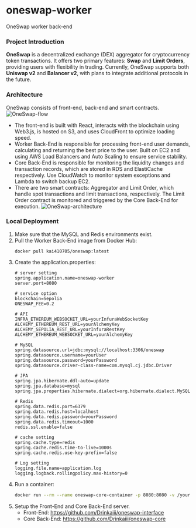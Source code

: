 # oneswap-worker
OneSwap worker back-end
### Project Introduction
**OneSwap** is a decentralized exchange (DEX) aggregator for cryptocurrency token transactions. It offers two primary features: **Swap** and **Limit Orders**, providing users with flexibility in trading. Currently, OneSwap supports both **Uniswap v2** and **Balancer v2**, with plans to integrate additional protocols in the future.
### Architecture
OneSwap consists of front-end, back-end and smart contracts.
![OneSwap-flow](https://github.com/user-attachments/assets/d943d23e-a703-454b-b9d1-d398694e96c7)
- The front-end is built with React, interacts with the blockchain using Web3.js, is hosted on S3, and uses CloudFront to optimize loading speed.
- Worker Back-End is responsible for processing front-end user demands, calculating and returning the best price to the user. Built on EC2 and using AWS Load Balancers and Auto Scaling to ensure service stability.
- Core Back-End is responsible for monitoring the liquidity changes and transaction records, which are stored in RDS and ElastiCache respectively. Use CloudWatch to monitor system exceptions and Lambda to switch backup EC2.
- There are two smart contracts: Aggregator and Limit Order, which handle spot transactions and limit transactions, respectively. The Limit Order contract is monitored and triggered by the Core Back-End for execution.
![OneSwap-architecture](https://github.com/user-attachments/assets/7975d183-be28-4dad-befd-4c166cb96cc7)
### **Local Deployment**

1. Make sure that the MySQL and Redis environments exist.
2. Pull the Worker Back-End image from Docker Hub:
    ```
    docker pull kai410705/oneswap:latest
    ```
3. Create the application.properties:
    ```
    # server setting
    spring.application.name=oneswap-worker
    server.port=8080
    
    # service option
    blockchain=Sepolia
    ONESWAP_FEE=0.2
    
    # API
    INFRA_ETHEREUM_WEBSOCKET_URL=yourInfuraWebSocketKey
    ALCHEMY_ETHEREUM_REST_URL=yourAlchemyKey
    ALCHEMY_SEPOLIA_REST_URL=yourInfuraRestKey
    ALCHEMY_ETHEREUM_WEBSOCKET_URL=yourAlchemyKey
    
    # MySQL
    spring.datasource.url=jdbc:mysql://localhost:3306/oneswap
    spring.datasource.username=yourUser
    spring.datasource.password=yourPassword
    spring.datasource.driver-class-name=com.mysql.cj.jdbc.Driver
    
    # JPA
    spring.jpa.hibernate.ddl-auto=update
    spring.jpa.database=mysql
    spring.jpa.properties.hibernate.dialect=org.hibernate.dialect.MySQL8Dialect
    
    # Redis
    spring.data.redis.port=6379
    spring.data.redis.host=localhost
    spring.data.redis.password=yourPassword
    spring.data.redis.timeout=1000
    redis.ssl.enable=false
    
    # cache setting
    spring.cache.type=redis
    spring.cache.redis.time-to-live=1000s
    spring.cache.redis.use-key-prefix=false
    
    # Log setting
    logging.file.name=application.log
    logging.logback.rollingpolicy.max-history=0
    ```
4. Run a container:
    ```bash
    docker run --rm --name oneswap-core-container -p 8080:8080 -v /your/payh/application.properties:/app/application.properties -v /your/payh/application.log:/app/application.log kai410705/oneswap:latest
    ```
5. Setup the Front-End and Core Back-End server.
    - Front-End: https://github.com/Drinkaiii/oneswap-interface
    - Core Back-End: https://github.com/Drinkaiii/oneswap-core


